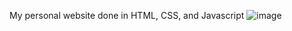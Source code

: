 My personal website done in HTML, CSS, and Javascript
![image](https://github.com/Rhy2468/rhy2468.github.io/assets/113131005/5419cfa6-1a01-4785-a986-d37bd410ec52)
